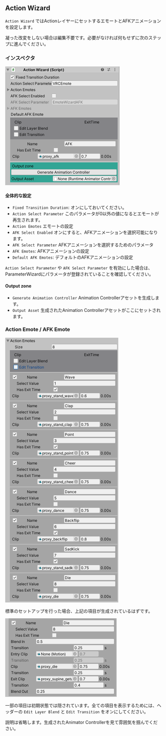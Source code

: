 ## Action Wizard

`Action Wizard` ではActionレイヤーにセットするエモートとAFKアニメーションを設定します。

凝った改変をしない場合は編集不要です。必要がなければ何もせずに次のステップに進んでください。

### インスペクタ

![7.1.ActionWizard.png](img/7.1.ActionWizard.png)

#### 全体的な設定

- `Fixed Transition Duration`: オンにしておいてください。
- `Action Select Parameter` このパラメータが0以外の値になるとエモートが再生されます。
- `Action Emotes` エモートの設定
- `AFK Select Enabled` オンにすると、AFKアニメーションを選択可能になります。
- `AFK Select Parameter` AFKアニメーションを選択するためのパラメータ
- `AFK Emotes`: AFKアニメーションの設定
- `Default AFK Emotes`: デフォルトのAFKアニメーションの設定

`Action Select Parameter` や `AFK Select Parameter` を有効にした場合は、ParameterWizardにパラメータが登録されていることを確認してください。

#### Output zone

- `Generate Animation Controller` Animation Controllerアセットを生成します。
- `Output Asset` 生成されたAnimation Controllerアセットがここにセットされます。

### Action Emote / AFK Emote

![7.2.ActionWizardActionEmotes.png](img/7.2.ActionWizardActionEmotes.png)

標準のセットアップを行った場合、上記の項目が生成されているはずです。

![7.3.ActionWizardActionEmoteOpen.png](img/7.3.ActionWizardActionEmoteOpen.png)

一部の項目は初期状態では隠されています。全ての項目を表示するためには、ヘッダーの `Edit Layer Blend` と `Edit Transition` をオンにしてください。

説明は省略します。生成されたAnimator Controllerを見て雰囲気を掴んでください。

